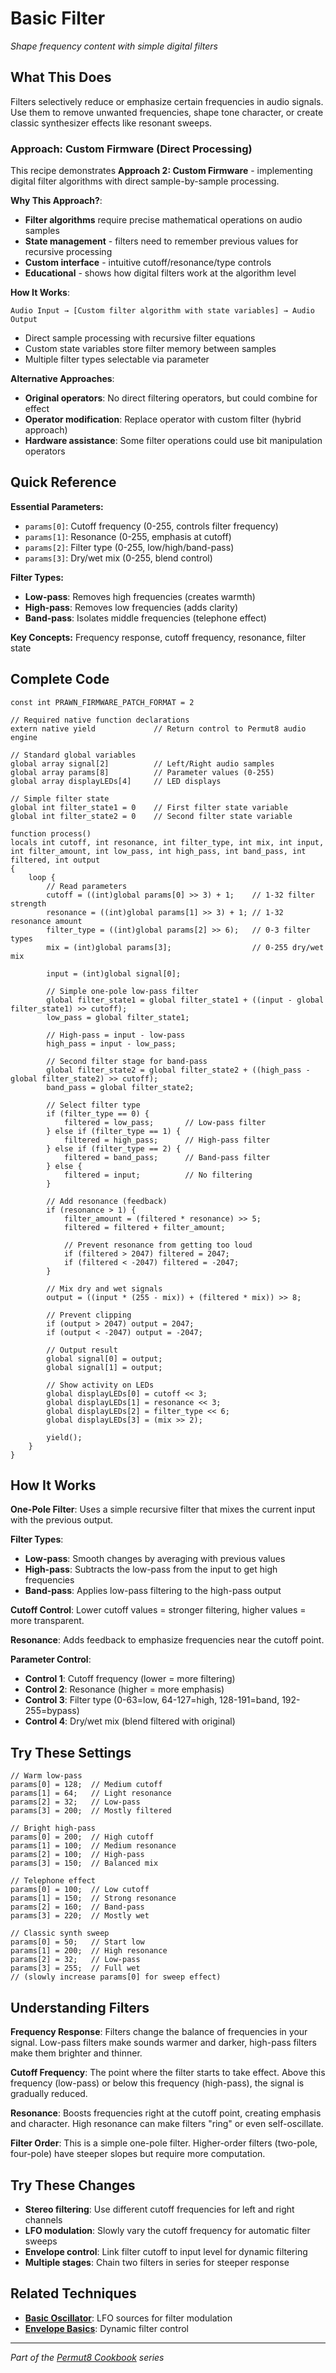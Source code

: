 # Basic Filter

*Shape frequency content with simple digital filters*

## What This Does

Filters selectively reduce or emphasize certain frequencies in audio signals. Use them to remove unwanted frequencies, shape tone character, or create classic synthesizer effects like resonant sweeps.

### **Approach: Custom Firmware (Direct Processing)**

This recipe demonstrates **Approach 2: Custom Firmware** - implementing digital filter algorithms with direct sample-by-sample processing.

**Why This Approach?**:
- **Filter algorithms** require precise mathematical operations on audio samples
- **State management** - filters need to remember previous values for recursive processing
- **Custom interface** - intuitive cutoff/resonance/type controls
- **Educational** - shows how digital filters work at the algorithm level

**How It Works**:
```
Audio Input → [Custom filter algorithm with state variables] → Audio Output
```
- Direct sample processing with recursive filter equations
- Custom state variables store filter memory between samples
- Multiple filter types selectable via parameter

**Alternative Approaches**:
- **Original operators**: No direct filtering operators, but could combine for effect
- **Operator modification**: Replace operator with custom filter (hybrid approach)
- **Hardware assistance**: Some filter operations could use bit manipulation operators

## Quick Reference

**Essential Parameters:**
- `params[0]`: Cutoff frequency (0-255, controls filter frequency)
- `params[1]`: Resonance (0-255, emphasis at cutoff)
- `params[2]`: Filter type (0-255, low/high/band-pass)
- `params[3]`: Dry/wet mix (0-255, blend control)

**Filter Types:**
- **Low-pass**: Removes high frequencies (creates warmth)
- **High-pass**: Removes low frequencies (adds clarity)
- **Band-pass**: Isolates middle frequencies (telephone effect)

**Key Concepts:** Frequency response, cutoff frequency, resonance, filter state

## Complete Code

```impala
const int PRAWN_FIRMWARE_PATCH_FORMAT = 2

// Required native function declarations
extern native yield             // Return control to Permut8 audio engine

// Standard global variables
global array signal[2]          // Left/Right audio samples
global array params[8]          // Parameter values (0-255)
global array displayLEDs[4]     // LED displays

// Simple filter state
global int filter_state1 = 0    // First filter state variable
global int filter_state2 = 0    // Second filter state variable

function process()
locals int cutoff, int resonance, int filter_type, int mix, int input, int filter_amount, int low_pass, int high_pass, int band_pass, int filtered, int output
{
    loop {
        // Read parameters
        cutoff = ((int)global params[0] >> 3) + 1;    // 1-32 filter strength
        resonance = ((int)global params[1] >> 3) + 1; // 1-32 resonance amount
        filter_type = ((int)global params[2] >> 6);   // 0-3 filter types
        mix = (int)global params[3];                  // 0-255 dry/wet mix
        
        input = (int)global signal[0];
        
        // Simple one-pole low-pass filter
        global filter_state1 = global filter_state1 + ((input - global filter_state1) >> cutoff);
        low_pass = global filter_state1;
        
        // High-pass = input - low-pass
        high_pass = input - low_pass;
        
        // Second filter stage for band-pass
        global filter_state2 = global filter_state2 + ((high_pass - global filter_state2) >> cutoff);
        band_pass = global filter_state2;
        
        // Select filter type
        if (filter_type == 0) {
            filtered = low_pass;       // Low-pass filter
        } else if (filter_type == 1) {
            filtered = high_pass;      // High-pass filter
        } else if (filter_type == 2) {
            filtered = band_pass;      // Band-pass filter
        } else {
            filtered = input;          // No filtering
        }
        
        // Add resonance (feedback)
        if (resonance > 1) {
            filter_amount = (filtered * resonance) >> 5;
            filtered = filtered + filter_amount;
            
            // Prevent resonance from getting too loud
            if (filtered > 2047) filtered = 2047;
            if (filtered < -2047) filtered = -2047;
        }
        
        // Mix dry and wet signals
        output = ((input * (255 - mix)) + (filtered * mix)) >> 8;
        
        // Prevent clipping
        if (output > 2047) output = 2047;
        if (output < -2047) output = -2047;
        
        // Output result
        global signal[0] = output;
        global signal[1] = output;
        
        // Show activity on LEDs
        global displayLEDs[0] = cutoff << 3;
        global displayLEDs[1] = resonance << 3;
        global displayLEDs[2] = filter_type << 6;
        global displayLEDs[3] = (mix >> 2);
        
        yield();
    }
}
```

## How It Works

**One-Pole Filter**: Uses a simple recursive filter that mixes the current input with the previous output.

**Filter Types**:
- **Low-pass**: Smooth changes by averaging with previous values
- **High-pass**: Subtracts the low-pass from the input to get high frequencies
- **Band-pass**: Applies low-pass filtering to the high-pass output

**Cutoff Control**: Lower cutoff values = stronger filtering, higher values = more transparent.

**Resonance**: Adds feedback to emphasize frequencies near the cutoff point.

**Parameter Control**:
- **Control 1**: Cutoff frequency (lower = more filtering)
- **Control 2**: Resonance (higher = more emphasis)
- **Control 3**: Filter type (0-63=low, 64-127=high, 128-191=band, 192-255=bypass)
- **Control 4**: Dry/wet mix (blend filtered with original)

## Try These Settings

```impala
// Warm low-pass
params[0] = 128;  // Medium cutoff
params[1] = 64;   // Light resonance
params[2] = 32;   // Low-pass
params[3] = 200;  // Mostly filtered

// Bright high-pass
params[0] = 200;  // High cutoff
params[1] = 100;  // Medium resonance
params[2] = 100;  // High-pass
params[3] = 150;  // Balanced mix

// Telephone effect
params[0] = 100;  // Low cutoff
params[1] = 150;  // Strong resonance
params[2] = 160;  // Band-pass
params[3] = 220;  // Mostly wet

// Classic synth sweep
params[0] = 50;   // Start low
params[1] = 200;  // High resonance
params[2] = 32;   // Low-pass
params[3] = 255;  // Full wet
// (slowly increase params[0] for sweep effect)
```

## Understanding Filters

**Frequency Response**: Filters change the balance of frequencies in your signal. Low-pass filters make sounds warmer and darker, high-pass filters make them brighter and thinner.

**Cutoff Frequency**: The point where the filter starts to take effect. Above this frequency (low-pass) or below this frequency (high-pass), the signal is gradually reduced.

**Resonance**: Boosts frequencies right at the cutoff point, creating emphasis and character. High resonance can make filters "ring" or even self-oscillate.

**Filter Order**: This is a simple one-pole filter. Higher-order filters (two-pole, four-pole) have steeper slopes but require more computation.

## Try These Changes

- **Stereo filtering**: Use different cutoff frequencies for left and right channels
- **LFO modulation**: Slowly vary the cutoff frequency for automatic filter sweeps
- **Envelope control**: Link filter cutoff to input level for dynamic filtering
- **Multiple stages**: Chain two filters in series for steeper response

## Related Techniques

- **[Basic Oscillator](basic-oscillator.md)**: LFO sources for filter modulation
- **[Envelope Basics](envelope-basics.md)**: Dynamic filter control

---
*Part of the [Permut8 Cookbook](../index.md) series*